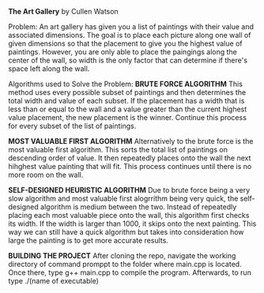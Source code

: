 **The Art Gallery**
by Cullen Watson

Problem:
An art gallery has given you a list of paintings with their value and associated dimensions. The goal is to place each picture along one wall of given dimensions so that the placement to give you the highest value of paintings. However, you are only able to place the paingings along the center of the wall, so width is the only factor that can determine if there's space left along the wall.

Algorithms used to Solve the Problem:
**BRUTE FORCE ALGORITHM**
This method uses every possible subset of paintings and then determines the total width and value of each subset. If the placement has a width that is less than or equal to the wall and a value greater than the current highest value placement, the new placement is the winner. Continue this process for every subset of the list of paintings.

**MOST VALUABLE FIRST ALGORITHM**
Alternatively to the brute force is the most valuable first algorithm. This sorts the total list of paintings on descending order of value. It then repeatedly places onto the wall the next hihghest value painting that will fit. This process continues until there is no more room on the wall.

**SELF-DESIGNED HEURISTIC ALGORITHM**
Due to brute force being a very slow algorithm and most valuable first alogrrithm being very quick, the self-designed algorithm is medium between the two. Instead of repeatedly placing each most valuable piece onto the wall, this algorithm first checks its width. If the width is larger than 1000, it skips onto the next painting. This way we can still have a quick algorithm but takes into consideration how large the painting is to get more accurate results.

**BUILDING THE PROJECT**
After cloning the repo, navigate the working directory of command promppt to the folder where main.cpp is located. Once there, type g++ main.cpp to compile the program. Afterwards, to run type ./(name of executable)
